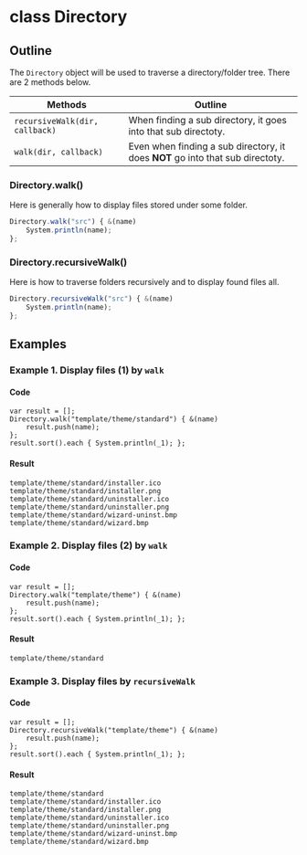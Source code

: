 # class Directory

## Outline

The `Directory` object will be used to traverse a directory/folder tree.
There are 2 methods below.

|            Methods             |                                    Outline                                     |
| ------------------------------ | ------------------------------------------------------------------------------ |
| `recursiveWalk(dir, callback)` | When finding a sub directory, it goes into that sub directoty.                 |
| `walk(dir, callback)`          | Even when finding a sub directory, it does **NOT** go into that sub directoty. |

### Directory.walk()

Here is generally how to display files stored under some folder.

```javascript
Directory.walk("src") { &(name)
    System.println(name);
};
```

### Directory.recursiveWalk()

Here is how to traverse folders recursively and to display found files all.

```javascript
Directory.recursiveWalk("src") { &(name)
    System.println(name);
};
```

## Examples

### Example 1. Display files (1) by `walk`

#### Code

```
var result = [];
Directory.walk("template/theme/standard") { &(name)
    result.push(name);
};
result.sort().each { System.println(_1); };
```

#### Result

```
template/theme/standard/installer.ico
template/theme/standard/installer.png
template/theme/standard/uninstaller.ico
template/theme/standard/uninstaller.png
template/theme/standard/wizard-uninst.bmp
template/theme/standard/wizard.bmp
```

### Example 2. Display files (2) by `walk`

#### Code

```
var result = [];
Directory.walk("template/theme") { &(name)
    result.push(name);
};
result.sort().each { System.println(_1); };
```

#### Result

```
template/theme/standard
```

### Example 3. Display files by `recursiveWalk`

#### Code

```
var result = [];
Directory.recursiveWalk("template/theme") { &(name)
    result.push(name);
};
result.sort().each { System.println(_1); };
```

#### Result

```
template/theme/standard
template/theme/standard/installer.ico
template/theme/standard/installer.png
template/theme/standard/uninstaller.ico
template/theme/standard/uninstaller.png
template/theme/standard/wizard-uninst.bmp
template/theme/standard/wizard.bmp
```
